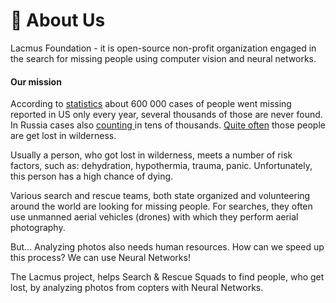 # 🔎 About Us

Lacmus Foundation - it is open-source non-profit organization engaged in the search for missing people using computer vision and neural networks.

#### Our mission

According to [statistics](https://namus.nij.ojp.gov/) about 600 000 cases of people went missing reported in US only every year, several thousands of those are never found.  In Russia cases also [counting ](https://ria.ru/20211216/propavshie-1763852688.html)in tens of thousands. [Quite often](https://pubmed.ncbi.nlm.nih.gov/19192124/) those people are get lost in wilderness.&#x20;

Usually a person, who got lost in wilderness, meets a number of risk factors, such as: dehydration, hypothermia, trauma, panic. Unfortunately, this person has a high chance of dying.

Various search and rescue teams, both state organized and volunteering around the world are looking for missing people. For searches, they often use unmanned aerial vehicles (drones) with which they perform aerial photography.

But... Analyzing photos also needs human resources. How can we speed up this process? We can use Neural Networks!

The Lacmus project, helps Search & Rescue Squads to find people, who get lost, by analyzing photos from copters with Neural Networks.
